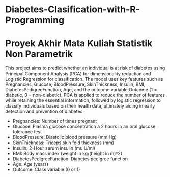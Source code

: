 # Diabetes-Clasification-with-R-Programming
# Proyek Akhir Mata Kuliah Statistik Non Parametrik 

This project aims to predict whether an individual is at risk of diabetes using Principal Component Analysis (PCA) for dimensionality reduction and Logistic Regression for classification. The model uses key features such as Pregnancies, Glucose, BloodPressure, SkinThickness, Insulin, BMI, DiabetesPedigreeFunction, Age, and the outcome variable Outcome (1 = diabetic, 0 = non-diabetic). PCA is applied to reduce the number of features while retaining the essential information, followed by logistic regression to classify individuals based on their health data, ultimately aiding in early detection and prevention of diabetes.

- Pregnancies: Number of times pregnant
-  Glucose: Plasma glucose concentration a 2 hours in an oral glucose tolerance test
-  BloodPressure: Diastolic blood pressure (mm Hg)
- SkinThickness: Triceps skin fold thickness (mm)
- Insulin: 2-Hour serum insulin (mu U/ml)
- BMI: Body mass index (weight in kg/(height in m)^2)
- DiabetesPedigreeFunction: Diabetes pedigree function
- Age: Age (years)
-  Outcome: Class variable (0 or 1)
